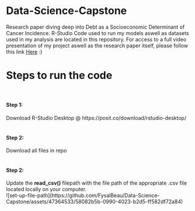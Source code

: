 # Data-Science-Capstone
Research paper diving deep into Debt as a Socioeconomic Determinant of Cancer Incidence.
R-Studio Code used to run my models aswell as datasets used in my analysis are located in this repository. 
For access to a full video presentation of my project aswell as the research paper itself, 
please follow this link [Here](https://fysalbeau.github.io/datacap.html) :)

<h1>Steps to run the code</h1><br>
<h4>Step 1:</h4>
Download R-Studio Desktop @ https://posit.co/download/rstudio-desktop/ <br>
<br>
<h4>Step 2:</h4>
Download all files in repo<br>
<br>
<h4>Step 2:</h4>
Update the <b>read_csv()</b> filepath with the file path of the appropriate .csv file located locally on your computer.<br>
![set-up-file-path](https://github.com/FysalBeau/Data-Science-Capstone/assets/47364533/58082b5b-0990-4023-b2d5-ff582df72a84)


